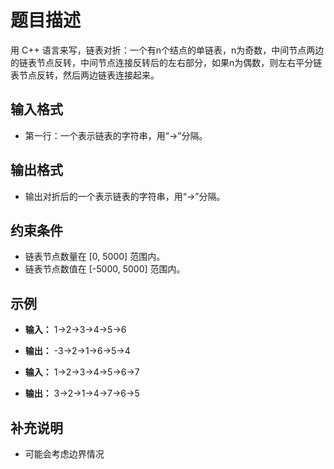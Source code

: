 # 题目描述

用 C++ 语言来写，链表对折：一个有n个结点的单链表，n为奇数，中间节点两边的链表节点反转，中间节点连接反转后的左右部分，如果n为偶数，则左右平分链表节点反转，然后两边链表连接起来。

## 输入格式

* 第一行：一个表示链表的字符串，用“->”分隔。

## 输出格式

* 输出对折后的一个表示链表的字符串，用“->”分隔。

## 约束条件

* 链表节点数量在 [0, 5000] 范围内。
* 链表节点数值在 [-5000, 5000] 范围内。

## 示例

* **输入：**
1->2->3->4->5->6
* **输出：**
-3->2->1->6->5->4

* **输入：**
1->2->3->4->5->6->7
* **输出：**
3->2->1->4->7->6->5

## 补充说明

* 可能会考虑边界情况

